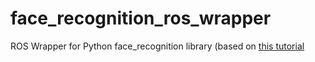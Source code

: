 # face_recognition_ros_wrapper
ROS Wrapper for Python face_recognition library (based on [this tutorial](https://www.pyimagesearch.com/2018/06/18/face-recognition-with-opencv-python-and-deep-learning/)
